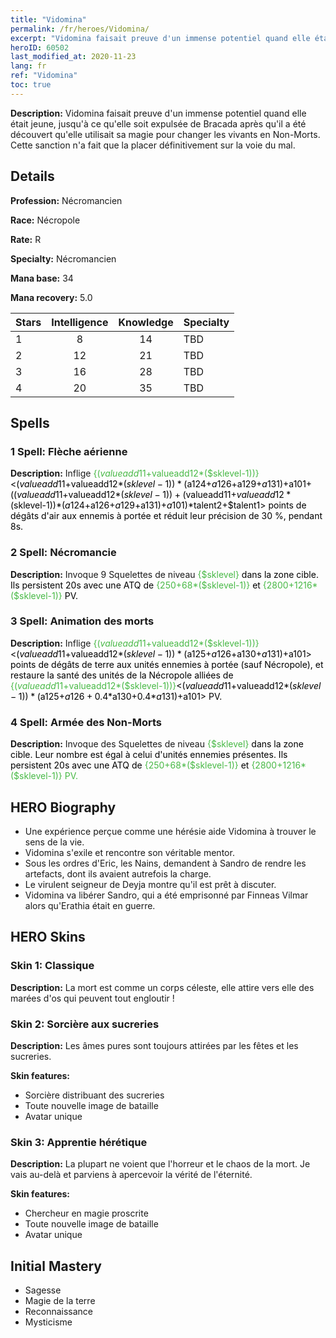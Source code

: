 ```yaml
---
title: "Vidomina"
permalink: /fr/heroes/Vidomina/
excerpt: "Vidomina faisait preuve d'un immense potentiel quand elle était jeune, jusqu'à ce qu'elle soit expulsée de Bracada après qu'il a été découvert qu'elle utilisait sa magie pour changer les vivants en Non-Morts. Cette sanction n'a fait que la placer définitivement sur la voie du mal."
heroID: 60502
last_modified_at: 2020-11-23
lang: fr
ref: "Vidomina"
toc: true
---
```

 **Description:** Vidomina faisait preuve d'un immense potentiel quand elle était jeune, jusqu'à ce qu'elle soit expulsée de Bracada après qu'il a été découvert qu'elle utilisait sa magie pour changer les vivants en Non-Morts. Cette sanction n'a fait que la placer définitivement sur la voie du mal.
## Details
 **Profession:** Nécromancien

 **Race:** Nécropole

 **Rate:** R

 **Specialty:** Nécromancien

 **Mana base:** 34

 **Mana recovery:** 5.0


  | Stars   |  Intelligence  |    Knowledge   |      Specialty     |
  |---------|:---------------:|:---------------:|--------------------|
  |    1    | 8 | 14 | TBD |
  |    2    | 12 | 21 | TBD |
  |    3    | 16 | 28 | TBD |
  |    4    | 20 | 35 | TBD |

## Spells
### 1 Spell: Flèche aérienne
 **Description:** Inflige <span style="color: #48b946">{($valueadd11+$valueadd12*($sklevel-1))}<span style="color: black"><($valueadd11+$valueadd12*($sklevel-1))*($a124+$a126+$a129+$a131)+$a101+(($valueadd11+$valueadd12*($sklevel-1))+($valueadd11+$valueadd12*($sklevel-1))*($a124+$a126+$a129+$a131)+$a101)*$talent2+$talent1> points de dégâts d'air aux ennemis à portée et réduit leur précision de 30 %, pendant 8s.

### 2 Spell: Nécromancie
 **Description:** Invoque 9 Squelettes de niveau <span style="color: #48b946">{$sklevel}<span style="color: black"> dans la zone cible. Ils persistent 20s avec une ATQ de <span style="color: #48b946">{250+68*($sklevel-1)}<span style="color: black"> et <span style="color: #48b946">{2800+1216*($sklevel-1)}<span style="color: black"> PV.

### 3 Spell: Animation des morts
 **Description:** Inflige <span style="color: #48b946">{($valueadd11+$valueadd12*($sklevel-1))}<span style="color: black"><($valueadd11+$valueadd12*($sklevel-1))*($a125+$a126+$a130+$a131)+$a101> points de dégâts de terre aux unités ennemies à portée (sauf Nécropole), et restaure la santé des unités de la Nécropole alliées de <span style="color: #48b946">{($valueadd11+$valueadd12*($sklevel-1))}<span style="color: black"><($valueadd11+$valueadd12*($sklevel-1))*($a125+$a126+0.4*$a130+0.4*$a131)+$a101> PV.

### 4 Spell: Armée des Non-Morts
 **Description:** Invoque des Squelettes de niveau <span style="color: #48b946">{$sklevel}<span style="color: black"> dans la zone cible. Leur nombre est égal à celui d'unités ennemies présentes. Ils persistent 20s avec une ATQ de <span style="color: #48b946">{250+68*($sklevel-1)}<span style="color: black"> et <span style="color: #48b946">{2800+1216*($sklevel-1)} PV.<span style="color: black">


## HERO Biography
   - Une expérience perçue comme une hérésie aide Vidomina à trouver le sens de la vie.
   - Vidomina s'exile et rencontre son véritable mentor.
   - Sous les ordres d'Eric, les Nains, demandent à Sandro de rendre les artefacts, dont ils avaient autrefois la charge.
   - Le virulent seigneur de Deyja montre qu'il est prêt à discuter.
   - Vidomina va libérer Sandro, qui a été emprisonné par Finneas Vilmar alors qu'Erathia était en guerre.

## HERO Skins
### Skin 1: **Classique**

 **Description:** La mort est comme un corps céleste, elle attire vers elle des marées d'os qui peuvent tout engloutir ! 


### Skin 2: **Sorcière aux sucreries**

 **Description:** Les âmes pures sont toujours attirées par les fêtes et les sucreries.

 **Skin features:** 

   - Sorcière distribuant des sucreries
   - Toute nouvelle image de bataille
   - Avatar unique

### Skin 3: **Apprentie hérétique**

 **Description:** La plupart ne voient que l'horreur et le chaos de la mort. Je vais au-delà et parviens à apercevoir la vérité de l'éternité.

 **Skin features:** 

   - Chercheur en magie proscrite
   - Toute nouvelle image de bataille
   - Avatar unique


## Initial Mastery
   - Sagesse
   - Magie de la terre
   - Reconnaissance
   - Mysticisme
